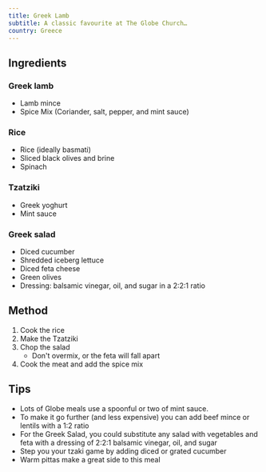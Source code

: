 ```yaml
---
title: Greek Lamb
subtitle: A classic favourite at The Globe Church…
country: Greece
---
```


## Ingredients

### Greek lamb

- Lamb mince
- Spice Mix (Coriander, salt, pepper, and mint sauce)

### Rice

- Rice (ideally basmati)
- Sliced black olives and brine
- Spinach

### Tzatziki

- Greek yoghurt
- Mint sauce

### Greek salad

- Diced cucumber
- Shredded iceberg lettuce
- Diced feta cheese
- Green olives
- Dressing: balsamic vinegar, oil, and sugar in a 2:2:1 ratio

## Method

1. Cook the rice
2. Make the Tzatziki
3. Chop the salad
   - Don't overmix, or the feta will fall apart
4. Cook the meat and add the spice mix

## Tips

- Lots of Globe meals use a spoonful or two of mint sauce.
- To make it go further (and less expensive) you can add beef mince or lentils with a 1:2 ratio
- For the Greek Salad, you could substitute any salad with vegetables and feta with a dressing of 2:2:1 balsamic vinegar, oil, and sugar
- Step you your tzaki game by adding diced or grated cucumber
- Warm pittas make a great side to this meal
